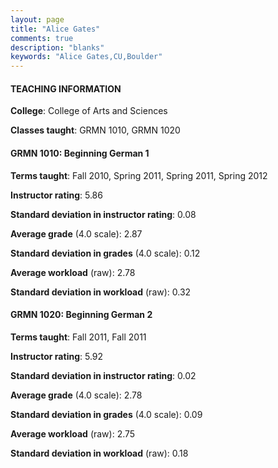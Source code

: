 ```yaml
---
layout: page
title: "Alice Gates" 
comments: true
description: "blanks"
keywords: "Alice Gates,CU,Boulder"
---
```

<head>
<script src="https://ajax.googleapis.com/ajax/libs/jquery/2.1.3/jquery.min.js"></script>
<script src="https://dl.dropboxusercontent.com/s/pc42nxpaw1ea4o9/highcharts.js?dl=0"></script>
<!-- <script src="../assets/js/highcharts.js"></script> -->
<style type="text/css">@font-face {
	font-family: "Bebas Neue";
	src: url(https://www.filehosting.org/file/details/544349/BebasNeue Regular.otf) format("opentype");
	}
	h1.Bebas { 
		font-family: "Bebas Neue", Verdana, Tahoma;
	}
</style>
</head>
	   
#### TEACHING INFORMATION

**College**: College of Arts and Sciences

**Classes taught**: GRMN 1010, GRMN 1020

#### GRMN 1010: Beginning German 1

**Terms taught**: Fall 2010, Spring 2011, Spring 2011, Spring 2012

**Instructor rating**: 5.86

**Standard deviation in instructor rating**: 0.08

**Average grade** (4.0 scale): 2.87

**Standard deviation in grades** (4.0 scale): 0.12

**Average workload** (raw): 2.78

**Standard deviation in workload** (raw): 0.32

#### GRMN 1020: Beginning German 2

**Terms taught**: Fall 2011, Fall 2011

**Instructor rating**: 5.92

**Standard deviation in instructor rating**: 0.02

**Average grade** (4.0 scale): 2.78

**Standard deviation in grades** (4.0 scale): 0.09

**Average workload** (raw): 2.75

**Standard deviation in workload** (raw): 0.18

